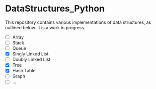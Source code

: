 # DataStructures_Python


This repository contains various implementations of data structures, as outlined below. It is a work in progress.<br>
- [ ] Array
- [ ] Stack
- [ ] Queue
- [x] Singly Linked List
- [ ] Doubly Linked List
- [x] Tree
- [x] Hash Table
- [ ] Graph
- [ ] ...
